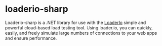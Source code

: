 loaderio-sharp
==============

Loaderio-sharp is a .NET library for use with the [LoaderIo](http://loaderio.com/) simple and powerful cloud-based load testing tool. Using loader.io, you can quickly, easily, and freely simulate large numbers of connections to your web apps and ensure performance.
